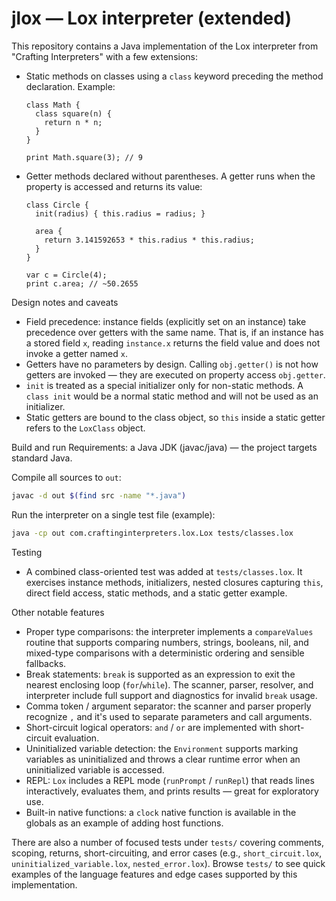# jlox — Lox interpreter (extended)

This repository contains a Java implementation of the Lox interpreter from "Crafting Interpreters" with a few extensions:

- Static methods on classes using a `class` keyword preceding the method declaration. Example:

  ```lox
  class Math {
    class square(n) {
      return n * n;
    }
  }

  print Math.square(3); // 9
  ```

- Getter methods declared without parentheses. A getter runs when the property is accessed and returns its value:

  ```lox
  class Circle {
    init(radius) { this.radius = radius; }

    area {
      return 3.141592653 * this.radius * this.radius;
    }
  }

  var c = Circle(4);
  print c.area; // ~50.2655
  ```

Design notes and caveats
- Field precedence: instance fields (explicitly set on an instance) take precedence over getters with the same name. That is, if an instance has a stored field `x`, reading `instance.x` returns the field value and does not invoke a getter named `x`.
- Getters have no parameters by design. Calling `obj.getter()` is not how getters are invoked — they are executed on property access `obj.getter`.
- `init` is treated as a special initializer only for non-static methods. A `class init` would be a normal static method and will not be used as an initializer.
- Static getters are bound to the class object, so `this` inside a static getter refers to the `LoxClass` object.

Build and run
Requirements: a Java JDK (javac/java) — the project targets standard Java.

Compile all sources to `out`:

```bash
javac -d out $(find src -name "*.java")
```

Run the interpreter on a single test file (example):

```bash
java -cp out com.craftinginterpreters.lox.Lox tests/classes.lox
```

Testing
- A combined class-oriented test was added at `tests/classes.lox`. It exercises instance methods, initializers, nested closures capturing `this`, direct field access, static methods, and a static getter example.

Other notable features
- Proper type comparisons: the interpreter implements a `compareValues` routine that supports comparing numbers, strings, booleans, nil, and mixed-type comparisons with a deterministic ordering and sensible fallbacks.
- Break statements: `break` is supported as an expression to exit the nearest enclosing loop (`for`/`while`). The scanner, parser, resolver, and interpreter include full support and diagnostics for invalid `break` usage.
- Comma token / argument separator: the scanner and parser properly recognize `,` and it's used to separate parameters and call arguments.
- Short-circuit logical operators: `and` / `or` are implemented with short-circuit evaluation.
- Uninitialized variable detection: the `Environment` supports marking variables as uninitialized and throws a clear runtime error when an uninitialized variable is accessed.
- REPL: `Lox` includes a REPL mode (`runPrompt` / `runRepl`) that reads lines interactively, evaluates them, and prints results — great for exploratory use.
- Built-in native functions: a `clock` native function is available in the globals as an example of adding host functions.

There are also a number of focused tests under `tests/` covering comments, scoping, returns, short-circuiting, and error cases (e.g., `short_circuit.lox`, `uninitialized_variable.lox`, `nested_error.lox`). Browse `tests/` to see quick examples of the language features and edge cases supported by this implementation.
